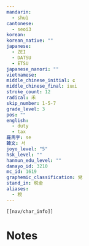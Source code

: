```yaml
---
mandarin:
  - shuì
cantonese:
  - seoi3
korean:
korean_native: ""
japanese:
  - ZEI
  - DATSU
  - ETSU
japanese_nanori: ""
vietnamese:
middle_chinese_initial: ɕ
middle_chinese_final: iuᴇi
stroke_count: 12
radical: 禾
skip_number: 1-5-7
grade_level: 3
pos: ""
english:
  - duty
  - tax
羅馬字: se
韓文: 서
joyo_level: "5"
hsk_level: ""
hanmun_edu_level: ""
danayo_id: 3210
mc_id: 1619
graphemic_classification: 兌
stand_in: 税金
aliases:
  - 稅
---
```

```meta-bind-embed
[[nav/char_info]]
```

# Notes
